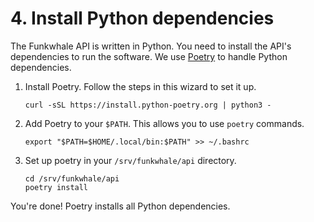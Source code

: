 # 4. Install Python dependencies

The Funkwhale API is written in Python. You need to install the API's dependencies to run the software. We use [Poetry](https://python-poetry.org) to handle Python dependencies.

1. Install Poetry. Follow the steps in this wizard to set it up.

   ```{code} bash
   curl -sSL https://install.python-poetry.org | python3 -
   ```

2. Add Poetry to your `$PATH`. This allows you to use `poetry` commands.

   ```{code} bash
   export "$PATH=$HOME/.local/bin:$PATH" >> ~/.bashrc
   ```

3. Set up poetry in your `/srv/funkwhale/api` directory.

   ```{code} bash
   cd /srv/funkwhale/api
   poetry install
   ```

You're done! Poetry installs all Python dependencies.
